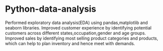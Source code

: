 # Python-data-analysis
Performed exploratory data analysis(EDA) using pandas,matplotlib and seaborn libraries.
Improved customer experience by identifying potential customers across different states,occupation,gender and age groups.
Improved sales by identifying most selling product categories and products, which can help to plan inventory and hence meet with demands.
